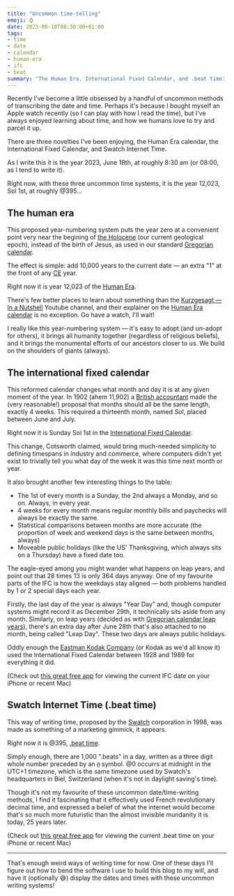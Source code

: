 ```yaml
---
title: "Uncommon time-telling"
emoji: ⌚️
date: 2023-06-18T08:30:00+01:00
tags:
- time
- date
- calendar
- human-era
- ifc
- beat
summary: "The Human Era, International Fixed Calendar, and .beat time: Weird and wonderful ways of telling time that I adore."
---
```


Recently I've become a little obsessed by a handful of uncommon methods of transcribing the date and time. Perhaps it's because I bought myself an Apple watch recently (so I can play with how I read the time), but I've always enjoyed learning about time, and how we humans love to try and parcel it up.

There are three novelties I've been enjoying, the Human Era calendar, the International Fixed Calendar, and Swatch Internet Time.

As I write this it is the year 2023, June 18th, at roughly 8:30 am (or 08:00, as I tend to write it).

Right now, with these three uncommon time systems, it is the year 12,023, Sol 1st, at roughly @395…

## The human era

This proposed year-numbering system puts the year zero at a convenient point very near the begining of [the Holocene](https://en.wikipedia.org/wiki/Holocene) (our current geological epoch), instead of the birth of Jesus, as used in our standard [Gregorian calendar](https://en.wikipedia.org/wiki/Gregorian_calendar).

The effect is simple: add 10,000 years to the current date — an extra "1" at the front of any [CE](https://en.wikipedia.org/wiki/Common_Era) year.

Right now it is year 12,023 of the [Human Era](https://en.wikipedia.org/wiki/Holocene_calendar).

There's few better places to learn about something than the [Kurzgesagt — In a Nutshell](https://www.youtube.com/@kurzgesagt) Youtube channel, and their explainer on the [Human Era calendar](https://youtu.be/czgOWmtGVGs) is no exception. Go have a watch, I'll wait!

I really like this year-numbering system — it's easy to adopt (and un-adopt for others), it brings all humanity together (regardless of religious beliefs), and it brings the monumental efforts of our ancestors closer to us. We build on the shoulders of giants (always).

## The international fixed calendar

This reformed calendar changes what month and day it is at any given moment of the year. In 1902 (ahem 11,902) a [British accountant](https://en.wikipedia.org/wiki/Moses_B._Cotsworth) made the (very reasonable!) proposal that months should all be the same length, exactly 4 weeks. This required a thirteenth month, named _Sol_, placed between June and July.

Right now it is Sunday Sol 1st in the [International Fixed Calendar](https://en.wikipedia.org/wiki/International_Fixed_Calendar).

This change, Cotsworth claimed, would bring much-needed simplicity to defining timespans in industry and commerce, where computers didn't yet exist to trivially tell you what day of the week it was this time next month or year.

It also brought another few interesting things to the table:

- The 1st of every month is a Sunday, the 2nd always a Monday, and so on. Always, in every year.
- 4 weeks for every month means regular monthly bills and paychecks will always be exactly the same.
- Statistical comparisons between months are more accurate (the proportion of week and weekend days is the same between months, always)
- Moveable public holidays (like the US' Thanksgiving, which always sits on a Thursday) have a fixed date too.

The eagle-eyed among you might wander what happens on leap years, and point out that 28 times 13 is only 364 days anyway. One of my favourite parts of the IFC is how the weekdays stay aligned — both problems handled by 1 or 2 special days each year.

Firstly, the last day of the year is always "Year Day" and, though computer systems might record it as December 29th, it technically sits aside from any month. Similarly, on leap years (decided as with [Gregorian calendar leap years](https://en.wikipedia.org/wiki/Leap_year#Gregorian_calendar)), there's an extra day after June 28th that's also attached to no month, being called "Leap Day". These two days are always public holidays.

Oddly enough the [Eastman Kodak Company](https://en.wikipedia.org/wiki/Eastman_Kodak_Company) (or Kodak as we'd all know it) used the International Fixed Calendar between 1928 and 1989 for everything it did.

(Check out [this great free app](https://apps.apple.com/gb/app/international-fixed-calendar/id1107327564) for viewing the current IFC date on your iPhone or recent Mac)

## Swatch Internet Time (.beat time)

This way of writing time, proposed by the [Swatch](https://en.wikipedia.org/wiki/Swatch) corporation in 1998, was made as something of a marketing gimmick, it appears.

Right now it is @395, [.beat time](https://en.wikipedia.org/wiki/Swatch_Internet_Time).

Simply enough, there are 1,000 ".beats" in a day, written as a three digit whole number preceded by an `@` symbol. @0 occurrs at midnight in the UTC+1 timezone, which is the same timezone used by Swatch's headquarters in Biel, Switzerland (when it's not in daylight saving's time).

Though it's not my favourite of these uncommon date/time-writing methods, I find it fascinating that it effectively used French revolutionary decimal time, and expressed a belief of what the internet would become that's so much more futuristic than the almost invisible mundanity it is today, 25 years later.

(Check out [this great free app](https://apps.apple.com/us/app/beat-internet-time/id1570173118) for viewing the current .beat time on your iPhone or recent Mac)

---

That's enough weird ways of writing time for now. One of these days I'll figure out how to bend the software I use to build this blog to my will, and have it (optionally 😅) display the dates and times with these uncommon writing systems!
